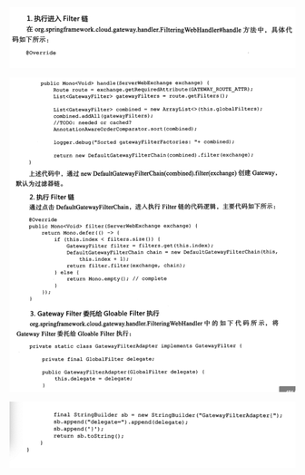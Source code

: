 ![image-20200617101132597](../../../assets/image-20200617101132597.png)

![image-20200617101139225](../../../assets/image-20200617101139225.png)

![image-20200617101145495](../../../assets/image-20200617101145495.png)